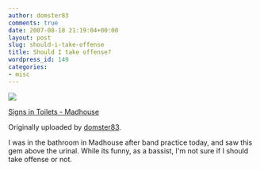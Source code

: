 ```yaml
---
author: domster83
comments: true
date: 2007-08-18 21:19:04+00:00
layout: post
slug: should-i-take-offense
title: Should I take offense?
wordpress_id: 149
categories:
- misc
---
```


[![](http://farm2.static.flickr.com/1418/1162476223_d87c7cd12a_m.jpg)](http://www.flickr.com/photos/domster83/1162476223/)



  [Signs in Toilets - Madhouse](http://www.flickr.com/photos/domster83/1162476223/)


  Originally uploaded by [domster83](http://www.flickr.com/people/domster83/).






I was in the bathroom in Madhouse after band practice today, and saw this gem above the urinal. While its funny, as a bassist, I'm not sure if I should take offense or not.
